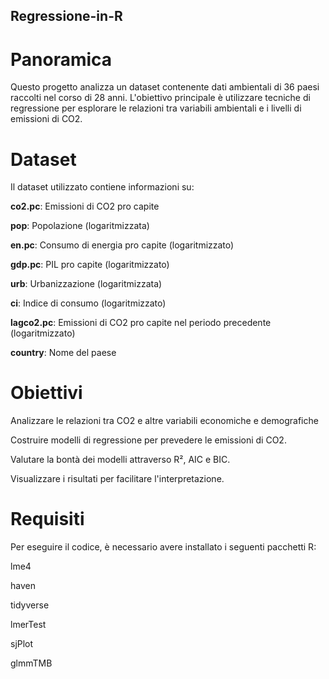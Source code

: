 ## Regressione-in-R

# Panoramica
Questo progetto analizza un dataset contenente dati ambientali di 36 paesi raccolti nel corso di 28 anni. L'obiettivo principale è utilizzare tecniche di regressione per esplorare le relazioni tra variabili ambientali e i livelli di emissioni di CO2.

# Dataset
Il dataset utilizzato contiene informazioni su:

**co2.pc**: Emissioni di CO2 pro capite

**pop**: Popolazione (logaritmizzata)

**en.pc**: Consumo di energia pro capite (logaritmizzato)

**gdp.pc**: PIL pro capite (logaritmizzato)

**urb**: Urbanizzazione (logaritmizzata)

**ci**: Indice di consumo (logaritmizzato)

**lagco2.pc**: Emissioni di CO2 pro capite nel periodo precedente (logaritmizzato)

**country**: Nome del paese

# Obiettivi
Analizzare le relazioni tra CO2 e altre variabili economiche e demografiche

Costruire modelli di regressione per prevedere le emissioni di CO2.

Valutare la bontà dei modelli attraverso R², AIC e BIC.

Visualizzare i risultati per facilitare l'interpretazione.

# Requisiti
Per eseguire il codice, è necessario avere installato i seguenti pacchetti R:

lme4

haven

tidyverse

lmerTest

sjPlot

glmmTMB

